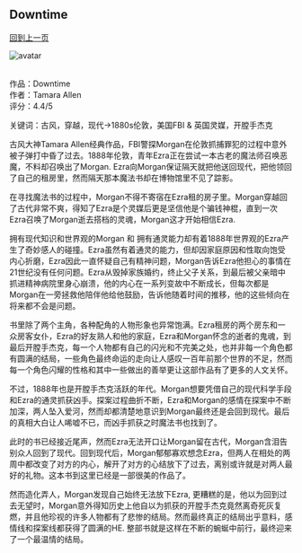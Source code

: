 ## Downtime
[回到上一页](https://boheme13.github.io/Reviews/)  &nbsp;&nbsp;

![avatar](https://static01.nyt.com/images/2019/04/21/sunday-review/21wittmeyer/21wittmeyer-superJumbo.jpg)
<br>
<br>

作品：Downtime <br>
作者：Tamara Allen <br>
评分：4.4/5 <br>

关键词：古风，穿越，现代->1880s伦敦，美国FBI & 英国灵媒，开膛手杰克

古风大神Tamara Allen经典作品，FBI警探Morgan在伦敦抓捕罪犯的过程中意外被子弹打中昏了过去。1888年伦敦，青年Ezra正在尝试一本古老的魔法师召唤恶魔，不料却召唤出了Morgan. Ezra向Morgan保证隔天就把他送回现代，把他领回了自己的租房里，然而隔天那本魔法书却在博物馆里不见了踪影。

在寻找魔法书的过程中，Morgan不得不寄宿在Ezra租的房子里。Morgan穿越回了古代非常不爽，得知了Ezra是个灵媒后更是坚信他是个骗钱神棍，直到一次Ezra召唤了Morgan逝去搭档的灵魂，Morgan这才开始相信Ezra. 

拥有现代知识和世界观的Morgan 和 拥有通灵能力却有着1888年世界观的Ezra产生了奇妙感人的碰撞。Ezra虽然有着通灵的能力，但却因家庭原因和性取向饱受内心折磨，Ezra因此一直怀疑自己有精神问题，Morgan告诉Ezra他担心的事情在21世纪没有任何问题。Ezra从毁掉家族婚约，终止父子关系，到最后被父亲暗中抓进精神病院里身心崩溃，他的内心在一系列变故中不断成长，但每次都是Morgan在一旁拯救他陪伴他给他鼓励，告诉他随着时间的推移，他的这些倾向在将来都不会是问题。

书里除了两个主角，各种配角的人物形象也异常饱满。Ezra租房的两个房东和一众房客女仆，Ezra的好友熟人和他的家庭，Ezra和Morgan怀念的逝者的鬼魂，到最后开膛手杰克，每一个人物都有自己的闪光和不完美之处，也并非每一个角色都有圆满的结局，一些角色最终命运的走向让人感叹一百年前那个世界的不足，然而每一个角色闪耀的性格和其中一些做出的善举更让这部作品有了更多的人文关怀。

不过，1888年也是开膛手杰克活跃的年代。Morgan想要凭借自己的现代科学手段和Ezra的通灵抓获凶手。探案过程曲折不断，Ezra和Morgan的感情在探案中不断加深，两人坠入爱河，然而却都清楚地意识到Morgan最终还是会回到现代。最后的真相大白让人唏嘘不已，而凶手抓获之时魔法书也找到了。

此时的书已经接近尾声，然而Ezra无法开口让Morgan留在古代，Morgan含泪告别众人回到了现代。回到现代后，Morgan郁郁寡欢想念Ezra，但两人在相处的两周中都改变了对方的内心，解开了对方的心结放下了过去，离别或许就是对两人最好的礼物。这本书到这里已经是一部很美的作品了。

然而造化弄人，Morgan发现自己始终无法放下Ezra, 更糟糕的是，他以为回到过去无望时，Morgan意外得知历史上他自以为抓获的开膛手杰克竟然离奇死灰复燃，并且他珍视的许多人物都有了悲惨的结局。然而最终真正的结局出乎意料，感情线和探案线都获得了圆满的HE. 整部书就是这样在不断的蜿蜒中前行，最终迎来了一个最温情的结局。